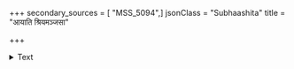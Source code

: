 +++
secondary_sources = [ "MSS_5094",]
jsonClass = "Subhaashita"
title = "आयाति श्रियमञ्जसा"

+++

<details><summary>Text</summary>

आयाति श्रियमञ्जसा नयनयोरम्भोरुहप्रेयसी संनाहः स्तनयोरयं कलयते संभोगयोग्यां दशाम्।  
वैदग्ध्येन सहासिकां वितनुते वाचामियं प्रक्रिया मुग्धायाः पुनरैन्दवीं न सहते मुख्यामभिख्यां मुखम्॥
</details>

